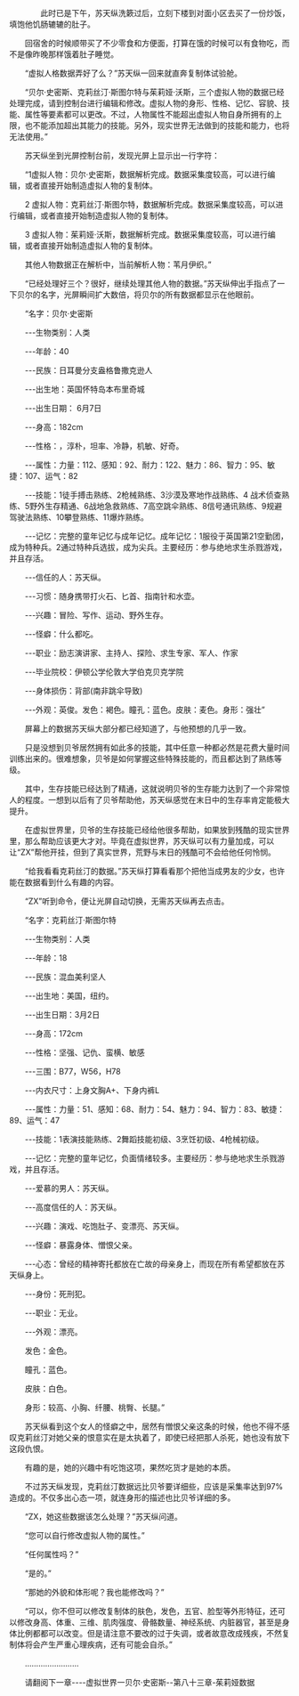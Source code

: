 <div class="read-content j_readContent" id="">
                <p>　　　　此时已是下午，苏天纵洗簌过后，立刻下楼到对面小区去买了一份炒饭，填饱他饥肠辘辘的肚子。<p>　　回宿舍的时候顺带买了不少零食和方便面，打算在饿的时候可以有食物吃，而不是像昨晚那样饿着肚子睡觉。<p>　　“虚拟人格数据弄好了么？”苏天纵一回来就直奔复制体试验舱。<p>　　“贝尔·史密斯、克莉丝汀·斯图尔特与茱莉娅·沃斯，三个虚拟人物的数据已经处理完成，请到控制台进行编辑和修改。虚拟人物的身形、性格、记忆、容貌、技能、属性等要素都可以更改。不过，人物属性不能超出虚拟人物自身所拥有的上限，也不能添加超出其能力的技能。另外，现实世界无法做到的技能和能力，也将无法使用。”<p>　　苏天纵坐到光屏控制台前，发现光屏上显示出一行字符：<p>　　“1虚拟人物：贝尔·史密斯，数据解析完成。数据采集度较高，可以进行编辑，或者直接开始制造虚拟人物的复制体。<p>　　2 虚拟人物：克莉丝汀·斯图尔特，数据解析完成。数据采集度较高，可以进行编辑，或者直接开始制造虚拟人物的复制体。<p>　　3 虚拟人物：茱莉娅·沃斯，数据解析完成。数据采集度较高，可以进行编辑，或者直接开始制造虚拟人物的复制体。<p>　　其他人物数据正在解析中，当前解析人物：苇月伊织。”<p>　　“已经处理好三个？很好，继续处理其他人物的数据。”苏天纵伸出手指点了一下贝尔的名字，光屏瞬间扩大数倍，将贝尔的所有数据都显示在他眼前。<p>　　“名字：贝尔·史密斯<p>　　---生物类别：人类<p>　　---年龄：40<p>　　---民族：日耳曼分支盎格鲁撒克逊人<p>　　---出生地：英国怀特岛本布里奇城<p>　　---出生日期： 6月7日<p>　　---身高：182cm<p>　　---性格：，淳朴，坦率、冷静，机敏、好奇。<p>　　---属性：力量：112、感知：92、耐力：122、魅力：86、智力：95、敏捷：107、运气：82<p>　　---技能：1徒手搏击熟练、2枪械熟练、3沙漠及寒地作战熟练、4 战术侦查熟练、5野外生存精通、6战地急救熟练、7高空跳伞熟练、8信号通讯熟练、9规避驾驶法熟练、10攀登熟练、11爆炸熟练。<p>　　---记忆：完整的童年记忆与成年记忆。成年记忆：1服役于英国第21空勤团，成为特种兵。2通过特种兵选拔，成为尖兵。主要经历：参与绝地求生杀戮游戏，并且存活。<p>　　---信任的人：苏天纵。<p>　　---习惯：随身携带打火石、匕首、指南针和水壶。<p>　　---兴趣：冒险、写作、运动、野外生存。<p>　　---怪癖：什么都吃。<p>　　---职业：励志演讲家、主持人、探险、求生专家、军人、作家<p>　　---毕业院校：伊顿公学伦敦大学伯克贝克学院<p>　　---身体损伤：背部(南非跳伞导致)<p>　　---外观：英俊。发色：褐色。瞳孔：蓝色。皮肤：麦色。身形：强壮”<p>　　屏幕上的数据苏天纵大部分都已经知道了，与他预想的几乎一致。<p>　　只是没想到贝爷居然拥有如此多的技能，其中任意一种都必然是花费大量时间训练出来的。很难想象，贝爷是如何掌握这些特殊技能的，而且都达到了熟练等级。<p>　　其中，生存技能已经达到了精通，这就说明贝爷的生存能力达到了一个非常惊人的程度。一想到以后有了贝爷帮助他，苏天纵感觉在末日中的生存率肯定能极大提升。<p>　　在虚拟世界里，贝爷的生存技能已经给他很多帮助，如果放到残酷的现实世界里，那么帮助应该更大才对。毕竟在虚拟世界，苏天纵可以有力量加成，可以让“ZX”帮他开挂，但到了真实世界，荒野与末日的残酷可不会给他任何怜悯。<p>　　“给我看看克莉丝汀的数据。”苏天纵打算看看那个把他当成男友的少女，也许能在数据看到什么有趣的内容。<p>　　“ZX”听到命令，便让光屏自动切换，无需苏天纵再去点击。<p>　　“名字：克莉丝汀·斯图尔特<p>　　---生物类别：人类<p>　　---年龄：18<p>　　---民族：混血美利坚人<p>　　---出生地：美国，纽约。<p>　　---出生日期：3月2日<p>　　---身高：172cm<p>　　---性格：坚强、记仇、蛮横、敏感<p>　　---三围：B77，W56，H78<p>　　---内衣尺寸：上身文胸A+、下身内裤L<p>　　---属性：力量：51、感知：68、耐力：54、魅力：94、智力：83、敏捷：89、运气：47<p>　　---技能：1表演技能熟练、2舞蹈技能初级、3烹饪初级、4枪械初级。<p>　　---记忆：完整的童年记忆，负面情绪较多。主要经历：参与绝地求生杀戮游戏，并且存活。<p>　　---爱慕的男人：苏天纵。<p>　　---高度信任的人：苏天纵。<p>　　---兴趣：演戏、吃饱肚子、变漂亮、苏天纵。<p>　　---怪癖：暴露身体、憎恨父亲。<p>　　---心态：曾经的精神寄托都放在亡故的母亲身上，而现在所有希望都放在苏天纵身上。<p>　　---身份：死刑犯。<p>　　---职业：无业。<p>　　---外观：漂亮。<p>　　发色：金色。<p>　　瞳孔：蓝色。<p>　　皮肤：白色。<p>　　身形：较高、小胸、纤腰、桃臀、长腿。”<p>　　苏天纵看到这个女人的怪癖之中，居然有憎恨父亲这条的时候，他也不得不感叹克莉丝汀对她父亲的恨意实在是太执着了，即使已经把那人杀死，她也没有放下这段仇恨。<p>　　有趣的是，她的兴趣中有吃饱这项，果然吃货才是她的本质。<p>　　不过苏天纵发现，克莉丝汀数据远比贝爷要详细些，应该是采集率达到97%造成的。不仅多出心态一项，就连身形的描述也比贝爷详细的多。<p>　　“ZX，她这些数据该怎么处理？”苏天纵问道。<p>　　“您可以自行修改虚拟人物的属性。”<p>　　“任何属性吗？”<p>　　“是的。”<p>　　“那她的外貌和体形呢？我也能修改吗？”<p>　　“可以，你不但可以修改复制体的肤色，发色，五官、脸型等外形特征，还可以修改身高、体重、三维、肌肉强度、骨骼数量、神经系统、内脏器官，甚至是身体比例都都可以改变。但是请注意不要改的过于失调，或者故意改成残疾，不然复制体将会产生严重心理疾病，还有可能会自杀。”<p>　　……………………<p>　　请翻阅下一章----虚拟世界一贝尔·史密斯--第八十三章-茱莉娅数据<p>　　<p> 
            </div>